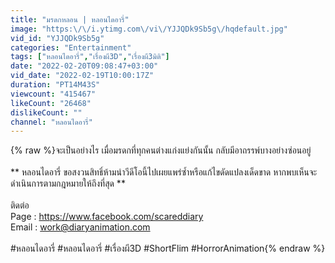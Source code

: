 ```yaml
---
title: "มรดกหลอน | หลอนไดอารี่"
image: "https:\/\/i.ytimg.com\/vi\/YJJQDk9Sb5g\/hqdefault.jpg"
vid_id: "YJJQDk9Sb5g"
categories: "Entertainment"
tags: ["หลอนไดอารี่","เรื่องผี3D","เรื่องผี3มิติ"]
date: "2022-02-20T09:08:47+03:00"
vid_date: "2022-02-19T10:00:17Z"
duration: "PT14M43S"
viewcount: "415467"
likeCount: "26468"
dislikeCount: ""
channel: "หลอนไดอารี่"
---
```

{% raw %}จะเป็นอย่างไร เมื่อมรดกที่ทุกคนต่างแก่งแย่งกันนั้น กลับมีอาถรรพ์บางอย่างซ่อนอยู่<br /><br />** หลอนไดอารี่ ขอสงวนสิทธิ์ห้ามนำวีดีโอนี้ไปเผยแพร่ซ้ำหรือแก้ไขดัดแปลงเด็ดขาด หากพบเห็นจะดำเนินการตามกฎหมายให้ถึงที่สุด **<br /><br />ติดต่อ<br />Page : <a rel="nofollow" target="blank" href="https://www.facebook.com/scareddiary">https://www.facebook.com/scareddiary</a><br />Email : work@diaryanimation.com<br /><br />#หลอนไดอารี่ #หลอนไดอารี่ #เรื่องผี3D #ShortFlim  #HorrorAnimation{% endraw %}
